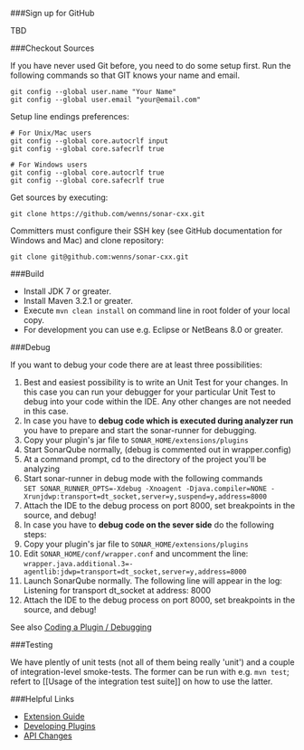 ###Sign up for GitHub

TBD

###Checkout Sources

If you have never used Git before, you need to do some setup first. Run the following commands so that GIT knows your name and email.
```
git config --global user.name "Your Name"
git config --global user.email "your@email.com"
```
Setup line endings preferences:
```
# For Unix/Mac users
git config --global core.autocrlf input
git config --global core.safecrlf true

# For Windows users
git config --global core.autocrlf true
git config --global core.safecrlf true
```
Get sources by executing:
```
git clone https://github.com/wenns/sonar-cxx.git
```

Committers must configure their SSH key (see GitHub documentation for Windows and Mac) and clone repository:
```
git clone git@github.com:wenns/sonar-cxx.git
```

###Build
* Install JDK 7 or greater.
* Install Maven 3.2.1 or greater.
* Execute ```mvn clean install``` on command line in root folder of your local copy.
* For development you can use e.g. Eclipse or NetBeans 8.0 or greater.

###Debug

If you want to debug your code there are at least three possibilities:

1. Best and easiest possibility is to write an Unit Test for your changes. In this case you can run your debugger for your particular Unit Test to debug into your code within the IDE. Any other changes are not needed in this case.
2. In case you have to **debug code which is executed during analyzer run** you have to prepare and start the sonar-runner for debugging.
 1. Copy your plugin's jar file to ```SONAR_HOME/extensions/plugins```
 2. Start SonarQube normally, (debug is commented out in wrapper.config)
 3. At a command prompt, cd to the directory of the project you'll be analyzing
 4. Start sonar-runner in debug mode with the following commands<br>```SET SONAR_RUNNER_OPTS=-Xdebug -Xnoagent -Djava.compiler=NONE -Xrunjdwp:transport=dt_socket,server=y,suspend=y,address=8000```
 5. Attach the IDE to the debug process on port 8000, set breakpoints in the source, and debug!
3. In case you have to **debug code on the sever side** do the following steps:
 1. Copy your plugin's jar file to ```SONAR_HOME/extensions/plugins```
 2. Edit ```SONAR_HOME/conf/wrapper.conf``` and uncomment the line: ```wrapper.java.additional.3=-agentlib:jdwp=transport=dt_socket,server=y,address=8000```
 3. Launch SonarQube normally. The following line will appear in the log: Listening for transport dt_socket at address: 8000
 4. Attach the IDE to the debug process on port 8000, set breakpoints in the source, and debug!

See also [Coding a Plugin / Debugging](http://docs.codehaus.org/display/SONAR/Debugging)

###Testing

We have plently of unit tests (not all of them being really 'unit')  and a couple of integration-level smoke-tests. 
The former can be run with e.g. ```mvn test```; refert to [[Usage of the integration test suite]] on how to use the latter.

###Helpful Links
* [Extension Guide](http://docs.codehaus.org/display/SONAR/Extension+Guide)
* [Developing Plugins](http://docs.codehaus.org/display/SONAR/Developing+Plugins)
* [API Changes](http://docs.codehaus.org/display/SONAR/API+Changes)
